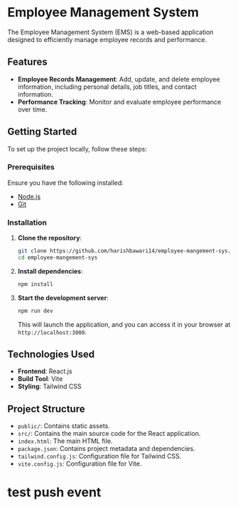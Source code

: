 # Employee Management System

The Employee Management System (EMS) is a web-based application designed to efficiently manage employee records and performance.

## Features

- **Employee Records Management**: Add, update, and delete employee information, including personal details, job titles, and contact information.
- **Performance Tracking**: Monitor and evaluate employee performance over time.

## Getting Started

To set up the project locally, follow these steps:

### Prerequisites
Ensure you have the following installed:
- [Node.js](https://nodejs.org/)
- [Git](https://git-scm.com/)

### Installation

1. **Clone the repository**:
   ```bash
   git clone https://github.com/harishbawari14/employee-mangement-sys.git
   cd employee-mangement-sys
   ```

2. **Install dependencies**:
   ```bash
   npm install
   ```

3. **Start the development server**:
   ```bash
   npm run dev
   ```
   This will launch the application, and you can access it in your browser at `http://localhost:3000`.

## Technologies Used

- **Frontend**: React.js
- **Build Tool**: Vite
- **Styling**: Tailwind CSS

## Project Structure

- `public/`: Contains static assets.
- `src/`: Contains the main source code for the React application.
- `index.html`: The main HTML file.
- `package.json`: Contains project metadata and dependencies.
- `tailwind.config.js`: Configuration file for Tailwind CSS.
- `vite.config.js`: Configuration file for Vite.

# test push event



